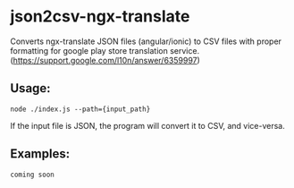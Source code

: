 # json2csv-ngx-translate

Converts ngx-translate JSON files (angular/ionic) to CSV files with proper formatting for google play store translation service. (https://support.google.com/l10n/answer/6359997)

## Usage: 
```
node ./index.js --path={input_path}
```

If the input file is JSON, the program will convert it to CSV, and vice-versa.

## Examples:
```
coming soon
```